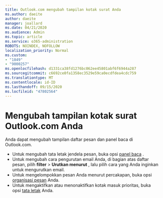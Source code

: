 ```yaml
---
title: Outlook.com mengubah tampilan kotak surat Anda
ms.author: daeite
author: daeite
manager: joallard
ms.date: 04/21/2020
ms.audience: Admin
ms.topic: article
ms.service: o365-administration
ROBOTS: NOINDEX, NOFOLLOW
localization_priority: Normal
ms.custom:
- "1849"
- "9000257"
ms.openlocfilehash: d1331ca38fd1276bc062ee45801abf6f6944a287
ms.sourcegitcommit: c6692ce0fa1358ec3529e59ca0ecdfdea4cdc759
ms.translationtype: MT
ms.contentlocale: id-ID
ms.lasthandoff: 09/15/2020
ms.locfileid: "47802564"
---
```

# <a name="change-the-look-of-your-outlookcom-mailbox"></a>Mengubah tampilan kotak surat Outlook.com Anda

Anda dapat mengubah tampilan daftar pesan dan panel baca di Outlook.com.

- Untuk mengubah tata letak jendela pesan, buka opsi [panel baca](https://outlook.live.com/mail/options/mail/layout/readingPane) .
- Untuk mengubah cara pengurutan email Anda, di bagian atas daftar pesan, pilih **filter**  >  **Urutkan menurut** , lalu pilih cara yang Anda inginkan untuk mengurutkan email.
- Untuk mengelompokkan pesan Anda menurut percakapan, buka opsi [organisasi pesan](https://outlook.live.com/mail/options/mail/layout/conversations) Anda.
- Untuk mengaktifkan atau menonaktifkan kotak masuk prioritas, buka opsi [tata letak](https://outlook.live.com/mail/options/mail/layout/focused) Anda.